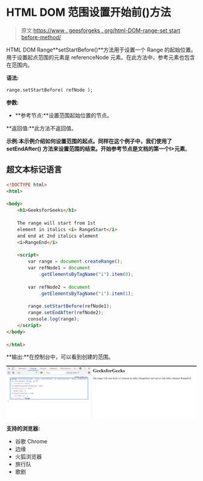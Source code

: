 # HTML DOM 范围设置开始前()方法

> 原文:[https://www . geesforgeks . org/html-DOM-range-set start before-method/](https://www.geeksforgeeks.org/html-dom-range-setstartbefore-method/)

HTML DOM Range**setStartBefore()**方法用于设置一个 Range 的起始位置。用于设置起点范围的元素是 referenceNode 元素。在此方法中，参考元素也包含在范围内。

**语法:**

```html
range.setStartBefore( refNode );
```

**参数:**

*   **参考节点:**设置范围起始位置的节点。

**返回值:**此方法不返回值。

**示例:**本示例介绍如何设置范围的起点。同样在这个例子中，我们使用了 **setEndAfter()** 方法来设置范围的结束。**开始参考节点**是文档的第一个**I>元素**。

## 超文本标记语言

```html
<!DOCTYPE html>
<html>

<body>
    <h1>GeeksforGeeks</h1>

    The range will start from 1st 
    element in italics <i> RangeStart</i> 
    and end at 2nd italics element
    <i>RangeEnd</i>

    <script>
        var range = document.createRange();
        var refNode1 = document
            .getElementsByTagName("i").item(0);

        var refNode2 = document
            .getElementsByTagName("i").item(1);

        range.setStartBefore(refNode1);
        range.setEndAfter(refNode2);
        console.log(range);
    </script>
</body>

</html>
```

**输出:**在控制台中，可以看到创建的范围。

![](img/25db2c23c7d07e165a22d1633df72ee3.png)

**支持的浏览器:**

*   谷歌 Chrome
*   边缘
*   火狐浏览器
*   旅行队
*   歌剧
